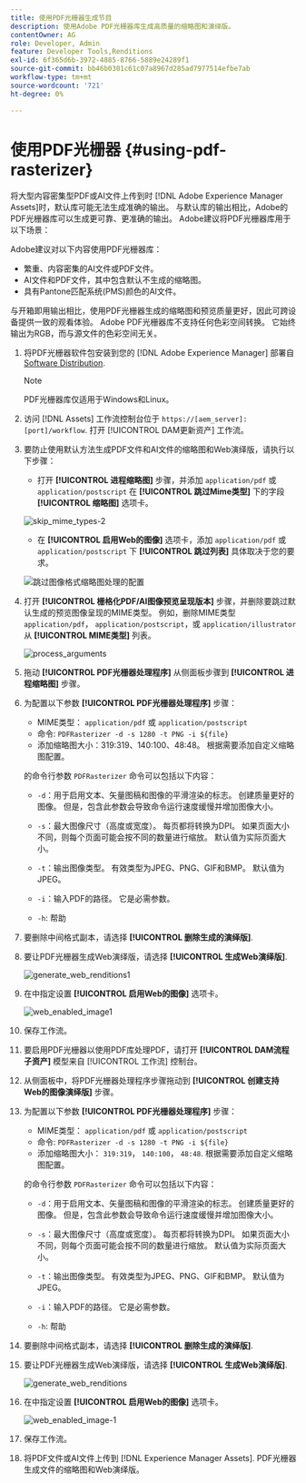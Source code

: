 ```yaml
---
title: 使用PDF光栅器生成节目
description: 使用Adobe PDF光栅器库生成高质量的缩略图和演绎版。
contentOwner: AG
role: Developer, Admin
feature: Developer Tools,Renditions
exl-id: 6f365d6b-3972-4885-8766-5889e24289f1
source-git-commit: bb46b0301c61c07a8967d285ad7977514efbe7ab
workflow-type: tm+mt
source-wordcount: '721'
ht-degree: 0%

---
```


# 使用PDF光栅器 {#using-pdf-rasterizer}

将大型内容密集型PDF或AI文件上传到时 [!DNL Adobe Experience Manager Assets]时，默认库可能无法生成准确的输出。 与默认库的输出相比，Adobe的PDF光栅器库可以生成更可靠、更准确的输出。 Adobe建议将PDF光栅器库用于以下场景：

Adobe建议对以下内容使用PDF光栅器库：

* 繁重、内容密集的AI文件或PDF文件。
* AI文件和PDF文件，其中包含默认不生成的缩略图。
* 具有Pantone匹配系统(PMS)颜色的AI文件。

与开箱即用输出相比，使用PDF光栅器生成的缩略图和预览质量更好，因此可跨设备提供一致的观看体验。 Adobe PDF光栅器库不支持任何色彩空间转换。 它始终输出为RGB，而与源文件的色彩空间无关。

1. 将PDF光栅器软件包安装到您的 [!DNL Adobe Experience Manager] 部署自 [Software Distribution](https://experience.adobe.com/#/downloads/content/software-distribution/en/aem.html?package=/content/software-distribution/en/details.html/content/dam/aem/public/adobe/packages/cq650/product/assets/aem-assets-pdf-rasterizer-pkg-4.4.zip).

   >[!NOTE]
   >
   >PDF光栅器库仅适用于Windows和Linux。

1. 访问 [!DNL Assets] 工作流控制台位于 `https://[aem_server]:[port]/workflow`. 打开 [!UICONTROL DAM更新资产] 工作流。

1. 要防止使用默认方法生成PDF文件和AI文件的缩略图和Web演绎版，请执行以下步骤：

   * 打开 **[!UICONTROL 进程缩略图]** 步骤，并添加 `application/pdf` 或 `application/postscript` 在 **[!UICONTROL 跳过Mime类型]** 下的字段 **[!UICONTROL 缩略图]** 选项卡。

   ![skip_mime_types-2](assets/skip_mime_types-2.png)

   * 在 **[!UICONTROL 启用Web的图像]** 选项卡，添加 `application/pdf` 或 `application/postscript` 下 **[!UICONTROL 跳过列表]** 具体取决于您的要求。

   ![跳过图像格式缩略图处理的配置](assets/web_enabled_imageskiplist.png)

1. 打开 **[!UICONTROL 栅格化PDF/AI图像预览呈现版本]** 步骤，并删除要跳过默认生成的预览图像呈现的MIME类型。 例如，删除MIME类型 `application/pdf`， `application/postscript`，或 `application/illustrator` 从 **[!UICONTROL MIME类型]** 列表。

   ![process_arguments](assets/process_arguments.png)

1. 拖动 **[!UICONTROL PDF光栅器处理程序]** 从侧面板步骤到 **[!UICONTROL 进程缩略图]** 步骤。
1. 为配置以下参数 **[!UICONTROL PDF光栅器处理程序]** 步骤：

   * MIME类型： `application/pdf` 或 `application/postscript`
   * 命令: `PDFRasterizer -d -s 1280 -t PNG -i ${file}`
   * 添加缩略图大小：319:319、140:100、48:48。 根据需要添加自定义缩略图配置。

   的命令行参数 `PDFRasterizer` 命令可以包括以下内容：

   * `-d`：用于启用文本、矢量图稿和图像的平滑渲染的标志。 创建质量更好的图像。 但是，包含此参数会导致命令运行速度缓慢并增加图像大小。

   * `-s`：最大图像尺寸（高度或宽度）。 每页都将转换为DPI。 如果页面大小不同，则每个页面可能会按不同的数量进行缩放。 默认值为实际页面大小。

   * `-t`：输出图像类型。 有效类型为JPEG、PNG、GIF和BMP。 默认值为JPEG。

   * `-i`：输入PDF的路径。 它是必需参数。

   * `-h`: 帮助


1. 要删除中间格式副本，请选择 **[!UICONTROL 删除生成的演绎版]**.
1. 要让PDF光栅器生成Web演绎版，请选择 **[!UICONTROL 生成Web演绎版]**.

   ![generate_web_renditions1](assets/generate_web_renditions1.png)

1. 在中指定设置 **[!UICONTROL 启用Web的图像]** 选项卡。

   ![web_enabled_image1](assets/web_enabled_image1.png)

1. 保存工作流。
1. 要启用PDF光栅器以使用PDF库处理PDF，请打开 **[!UICONTROL DAM流程子资产]** 模型来自 [!UICONTROL 工作流] 控制台。
1. 从侧面板中，将PDF光栅器处理程序步骤拖动到 **[!UICONTROL 创建支持Web的图像演绎版]** 步骤。
1. 为配置以下参数 **[!UICONTROL PDF光栅器处理程序]** 步骤：

   * MIME类型： `application/pdf` 或 `application/postscript`
   * 命令: `PDFRasterizer -d -s 1280 -t PNG -i ${file}`
   * 添加缩略图大小： `319:319`， `140:100`， `48:48`. 根据需要添加自定义缩略图配置。

   的命令行参数 `PDFRasterizer` 命令可以包括以下内容：

   * `-d`：用于启用文本、矢量图稿和图像的平滑渲染的标志。 创建质量更好的图像。 但是，包含此参数会导致命令运行速度缓慢并增加图像大小。

   * `-s`：最大图像尺寸（高度或宽度）。 每页都将转换为DPI。 如果页面大小不同，则每个页面可能会按不同的数量进行缩放。 默认值为实际页面大小。

   * `-t`：输出图像类型。 有效类型为JPEG、PNG、GIF和BMP。 默认值为JPEG。

   * `-i`：输入PDF的路径。 它是必需参数。

   * `-h`: 帮助


1. 要删除中间格式副本，请选择 **[!UICONTROL 删除生成的演绎版]**.
1. 要让PDF光栅器生成Web演绎版，请选择 **[!UICONTROL 生成Web演绎版]**.

   ![generate_web_renditions](assets/generate_web_renditions.png)

1. 在中指定设置 **[!UICONTROL 启用Web的图像]** 选项卡。

   ![web_enabled_image-1](assets/web_enabled_image-1.png)

1. 保存工作流。
1. 将PDF文件或AI文件上传到 [!DNL Experience Manager Assets]. PDF光栅器生成文件的缩略图和Web演绎版。
